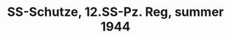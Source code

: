 ---
layout: product
title: "SS-Schutze, 12.SS-Pz. Reg, summer 1944"
price: "TBA" 
desc: "Maketa"
img_path: "/assets/img/RDM35001.webp"
brand: "N/A"
available: false
special_offer: false
new: false
soon: false
cat: "010000"
subcat: "013100"
subsubcat: "0N/A"
sifra: "RDM35001"
popular: false
spec: false
---